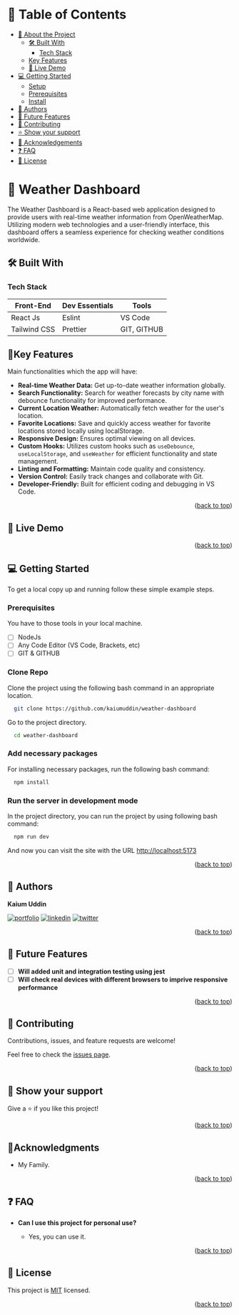 <a name="readme-top"></a>

<div align="center">
  <!-- <img src="./app/assets/images/cover.png" alt="SnapPay" width="100%"  height="auto" /> -->
</div>

# 📗 Table of Contents

-   [📖 About the Project](#about-project)
    -   [🛠 Built With](#built-with)
        -   [Tech Stack](#tech-stack)
    -   [Key Features](#key-features)
    -   [🚀 Live Demo](#live-demo)
-   [💻 Getting Started](#getting-started)
    -   [Setup](#setup)
    -   [Prerequisites](#prerequisites)
    -   [Install](#install)
-   [👥 Authors](#authors)
-   [🔭 Future Features](#future-features)
-   [🤝 Contributing](#contributing)
-   [⭐️ Show your support](#support)
-   [🔭 Acknowledgements](#acknowledgements)
-   [❓ FAQ](#faq)
-   [📝 License](#license)

<!-- PROJECT DESCRIPTION -->

# 🎯 Weather Dashboard <a name="about-project"></a>

The Weather Dashboard is a React-based web application designed to provide users with real-time weather information from OpenWeatherMap. Utilizing modern web technologies and a user-friendly interface, this dashboard offers a seamless experience for checking weather conditions worldwide.

## 🛠 Built With <a name="built-with"></a>

### Tech Stack <a name="tech-stack"></a>

| **Front-End** | **Dev Essentials** | **Tools**   |
| ------------- | ------------------ | ----------- |
| React Js      | Eslint             | VS Code     |
| Tailwind CSS  | Prettier           | GIT, GITHUB |

<!-- Features -->

## 📌Key Features <a name="key-features"></a>

Main functionalities which the app will have:

-   **Real-time Weather Data:** Get up-to-date weather information globally.
-   **Search Functionality:** Search for weather forecasts by city name with debounce functionality for improved performance.
-   **Current Location Weather:** Automatically fetch weather for the user's location.
-   **Favorite Locations:** Save and quickly access weather for favorite locations stored locally using localStorage.
-   **Responsive Design:** Ensures optimal viewing on all devices.
-   **Custom Hooks:** Utilizes custom hooks such as `useDebounce`, `useLocalStorage`, and `useWeather` for efficient functionality and state management.
-   **Linting and Formatting:** Maintain code quality and consistency.
-   **Version Control:** Easily track changes and collaborate with Git.
-   **Developer-Friendly:** Built for efficient coding and debugging in VS Code.

<p align="right">(<a href="#readme-top">back to top</a>)</p>

<!-- LIVE DEMO -->

## 🚀 Live Demo <a name="live-demo"></a>

<!-- -   [Live Demo Link](https://news-feeder-bice.vercel.app) -->
<!-- - [Presentation video]()
-   [Presentation pdf]() -->

<p align="right">(<a href="#readme-top">back to top</a>)</p>

<!-- GETTING STARTED -->

## 💻 Getting Started <a name="getting-started"></a>

To get a local copy up and running follow these simple example steps.

### Prerequisites

You have to those tools in your local machine.

-   [ ] NodeJs
-   [ ] Any Code Editor (VS Code, Brackets, etc)
-   [ ] GIT & GITHUB

### Clone Repo

Clone the project using the following bash command in an appropriate location.

```bash
  git clone https://github.com/kaiumuddin/weather-dashboard
```

Go to the project directory.

```bash
  cd weather-dashboard
```

### Add necessary packages

For installing necessary packages, run the following bash command:

```bash
  npm install
```

### Run the server in development mode

In the project directory, you can run the project by using following bash command:

```bash
  npm run dev
```

And now you can visit the site with the URL <http://localhost:5173>

<p align="right">(<a href="#readme-top">back to top</a>)</p>

<!-- AUTHORS -->

## 👥 Authors <a name="authors"></a>

**Kaium Uddin**

[![portfolio](https://img.shields.io/badge/my_portfolio-000?style=for-the-badge&logo=ko-fi&logoColor=white)](https://github.com/kaiumuddin) [![linkedin](https://img.shields.io/badge/kaium-uddin-0A66C2?style=for-the-badge&logo=linkedin&logoColor=white)](https://www.linkedin.com/in/kaium-uddin/) [![twitter](https://img.shields.io/badge/@kaiumuddin5-1DA1F2?style=for-the-badge&logo=twitter&logoColor=white)](https://twitter.com/kaiumuddin5)

<p align="right">(<a href="#readme-top">back to top</a>)</p>

## 🔭 Future Features <a name="future-features"></a>

-   [ ] **Will added unit and integration testing using jest**
-   [ ] **Will check real devices with different browsers to imprive responsive performance**

<p align="right">(<a href="#readme-top">back to top</a>)</p>

<!-- CONTRIBUTING -->

## 🤝 Contributing <a name="contributing"></a>

Contributions, issues, and feature requests are welcome!

Feel free to check the [issues page](../../../issues/).

<p align="right">(<a href="#readme-top">back to top</a>)</p>

<!-- SUPPORT -->

## 👋 Show your support <a name="support"></a>

Give a ⭐️ if you like this project!

<p align="right">(<a href="#readme-top">back to top</a>)</p>

<!-- ACKNOWLEDGEMENTS -->

## 🔭Acknowledgments <a name="acknowledgements"></a>

-   My Family.

<p align="right">(<a href="#readme-top">back to top</a>)</p>

<!-- FAQ (optional) -->

## ❓ FAQ <a name="faq"></a>

-   **Can I use this project for personal use?**

    -   Yes, you can use it.

<p align="right">(<a href="#readme-top">back to top</a>)</p>

## 📝 License <a name="license"></a>

This project is [MIT](./LICENSE) licensed.

<p align="right">(<a href="#readme-top">back to top</a>)</p>
